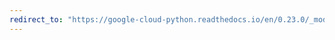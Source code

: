 ```yaml
---
redirect_to: "https://google-cloud-python.readthedocs.io/en/0.23.0/_modules/google/cloud/monitoring/metric.html"
---
```

